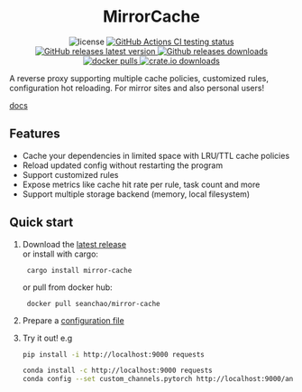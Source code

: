 <h1 align="center">MirrorCache</h1>

<div align="center">
    <img src="https://img.shields.io/github/license/SeanChao/mirror-cache?color=blue&style=flat-square" alt="license"/>
  <a href="https://github.com/SeanChao/mirror-cache/actions/workflows/ci.yml">
    <img src="https://img.shields.io/github/actions/workflow/status/seanchao/mirror-cache/ci.yml?branch=main&label=Test&logo=github&style=flat-square" alt="GitHub Actions CI testing status"/>
  </a>
  <a href="https://github.com/SeanChao/mirror-cache/releases/latest">
    <img src="https://img.shields.io/github/v/release/seanchao/mirror-cache?sort=semver&style=flat-square" alt="GitHub releases latest version"/>
  </a>
  <a href="https://github.com/SeanChao/mirror-cache/releases">
    <img src="https://img.shields.io/github/downloads/seanchao/mirror-cache/total?label=downloads&style=flat-square" alt="Github releases downloads"/>
  </a>
  <a href="https://hub.docker.com/r/seanchao/mirror-cache">
    <img src="https://img.shields.io/docker/pulls/seanchao/mirror-cache?style=flat-square" alt="docker pulls"/>
  </a>
  <a href="https://crates.io/crates/mirror-cache">
    <img src="https://img.shields.io/crates/d/mirror-cache?label=crates.io&style=flat-square" alt="crate.io downloads"/>
  </a>
</div>

A reverse proxy supporting multiple cache policies, customized rules, configuration hot reloading. For mirror sites and also personal users!

[docs](docs/README.md)

## Features

- Cache your dependencies in limited space with LRU/TTL cache policies
- Reload updated config without restarting the program
- Support customized rules
- Expose metrics like cache hit rate per rule, task count and more
- Support multiple storage backend (memory, local filesystem)

## Quick start

1. Download the [latest release](https://github.com/SeanChao/mirror-cache/releases/latest)  
    or install with cargo:

        cargo install mirror-cache

    or pull from docker hub:

        docker pull seanchao/mirror-cache

2. Prepare a [configuration file](config.yml)

3. Try it out! e.g

    ```sh
    pip install -i http://localhost:9000 requests

    conda install -c http://localhost:9000 requests
    conda config --set custom_channels.pytorch http://localhost:9000/anaconda/cloud/ && conda install -c pytorch -y --download-only -v torchtext
    ```
